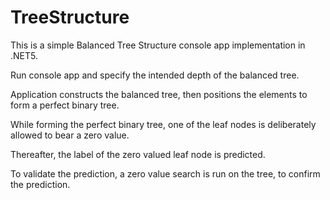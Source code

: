 # TreeStructure

This is a simple Balanced Tree Structure console app implementation in .NET5.

Run console app and specify the intended depth of the balanced tree.

Application constructs the balanced tree, then positions the elements to form a perfect binary tree.

While forming the perfect binary tree, one of the leaf nodes is deliberately allowed to bear a zero value.

Thereafter, the label of the zero valued leaf node is predicted.

To validate the prediction, a zero value search is run on the tree, to confirm the prediction.
